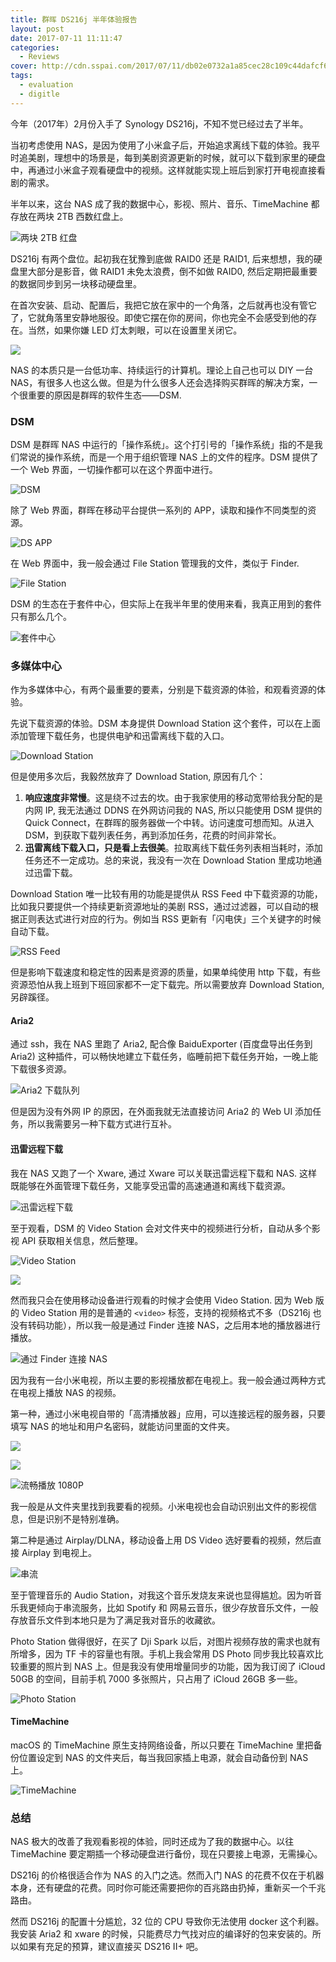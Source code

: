 ```yaml
---
title: 群晖 DS216j 半年体验报告
layout: post
date: 2017-07-11 11:11:47
categories:
  - Reviews
cover: http://cdn.sspai.com/2017/07/11/db02e0732a1a85cec28c109c44dafcf6.jpg
tags:
  - evaluation
  - digitle
---
```


今年（2017年）2月份入手了 Synology DS216j，不知不觉已经过去了半年。

当初考虑使用 NAS，是因为使用了小米盒子后，开始追求离线下载的体验。我平时追美剧，理想中的场景是，每到美剧资源更新的时候，就可以下载到家里的硬盘中，再通过小米盒子观看硬盘中的视频。这样就能实现上班后到家打开电视直接看剧的需求。


半年以来，这台 NAS 成了我的数据中心，影视、照片、音乐、TimeMachine 都存放在两块 2TB 西数红盘上。

![两块 2TB 红盘](//cdn.sspai.com/2017/07/11/718b2a59d0a9c09a724b866c22f927ff.jpg)

DS216j 有两个盘位。起初我在犹豫到底做 RAID0 还是 RAID1, 后来想想，我的硬盘里大部分是影音，做 RAID1 未免太浪费，倒不如做 RAID0, 然后定期把最重要的数据同步到另一块移动硬盘里。

在首次安装、启动、配置后，我把它放在家中的一个角落，之后就再也没有管它了，它就角落里安静地服役。即使它摆在你的房间，你也完全不会感受到他的存在。当然，如果你嫌 LED 灯太刺眼，可以在设置里关闭它。

![](//cdn.sspai.com/2017/07/11/2097819a07c1aad10400a8fbfc7c154a.jpg)

NAS 的本质只是一台低功率、持续运行的计算机。理论上自己也可以 DIY 一台 NAS，有很多人也这么做。但是为什么很多人还会选择购买群晖的解决方案，一个很重要的原因是群晖的软件生态——DSM.

### DSM

DSM 是群晖 NAS 中运行的「操作系统」。这个打引号的「操作系统」指的不是我们常说的操作系统，而是一个用于组织管理 NAS 上的文件的程序。DSM 提供了一个 Web 界面，一切操作都可以在这个界面中进行。

![DSM](//cdn.sspai.com/2017/07/11/f1518ab10158b3896054f6b4988efa2b.png)

除了 Web 界面，群晖在移动平台提供一系列的 APP，读取和操作不同类型的资源。

![DS APP](//cdn.sspai.com/2017/07/11/39a1ff21af22b1abfc4d7e207d20bdb8.jpg)

在 Web 界面中，我一般会通过 File Station 管理我的文件，类似于 Finder. 

![File Station](//cdn.sspai.com/2017/07/11/aa4e91c84fd832971b1626106b418995.png)

DSM 的生态在于套件中心，但实际上在我半年里的使用来看，我真正用到的套件只有那么几个。

![套件中心](//cdn.sspai.com/2017/07/11/a13809eae2cfd8a7d8d4353bc9b1b86a.png)

### 多媒体中心

作为多媒体中心，有两个最重要的要素，分别是下载资源的体验，和观看资源的体验。

先说下载资源的体验。DSM 本身提供 Download Station 这个套件，可以在上面添加管理下载任务，也提供电驴和迅雷离线下载的入口。

![Download Station](//cdn.sspai.com/2017/07/11/066fdd60d15505861f33d025ff1205d4.png)

但是使用多次后，我毅然放弃了 Download Station, 原因有几个：

1. **响应速度非常慢**。这是绕不过去的坎。由于我家使用的移动宽带给我分配的是内网 IP, 我无法通过 DDNS 在外网访问我的 NAS, 所以只能使用 DSM 提供的 Quick Connect，在群晖的服务器做一个中转。访问速度可想而知。从进入 DSM，到获取下载列表任务，再到添加任务，花费的时间非常长。
2. **迅雷离线下载入口，只是看上去很美**。拉取离线下载任务列表相当耗时，添加任务还不一定成功。总的来说，我没有一次在 Download Station 里成功地通过迅雷下载。

Download Station 唯一比较有用的功能是提供从 RSS Feed 中下载资源的功能，比如我只要提供一个持续更新资源地址的美剧 RSS，通过过滤器，可以自动的根据正则表达式进行对应的行为。例如当 RSS 更新有「闪电侠」三个关键字的时候自动下载。

![RSS Feed](//cdn.sspai.com/2017/07/11/07317e02fe3ee6bda6e749da3c9c2b08.png)

但是影响下载速度和稳定性的因素是资源的质量，如果单纯使用 http 下载，有些资源恐怕从我上班到下班回家都不一定下载完。所以需要放弃 Download Station, 另辟蹊径。

#### Aria2

通过 ssh，我在 NAS 里跑了 Aria2, 配合像 BaiduExporter (百度盘导出任务到 Aria2) 这种插件，可以畅快地建立下载任务，临睡前把下载任务开始，一晚上能下载很多资源。

![Aria2 下载队列](//cdn.sspai.com/2017/07/11/46fb4bdfc890218014b9a2bda50d100c.png)

但是因为没有外网 IP 的原因，在外面我就无法直接访问 Aria2 的 Web UI 添加任务，所以我需要另一种下载方式进行互补。

#### 迅雷远程下载

我在 NAS 又跑了一个 Xware, 通过 Xware 可以关联迅雷远程下载和 NAS. 这样既能够在外面管理下载任务，又能享受迅雷的高速通道和离线下载资源。

![迅雷远程下载](//cdn.sspai.com/2017/07/11/011b6bca34b7b92d19bd42c2845e9e64.png)

至于观看，DSM 的 Video Station 会对文件夹中的视频进行分析，自动从多个影视 API 获取相关信息，然后整理。

![Video Station](//cdn.sspai.com/2017/07/11/db02e0732a1a85cec28c109c44dafcf6.jpg)

![](//cdn.sspai.com/2017/07/11/af7f299d971a58aea7c2a02a970bd934.jpg)

然而我只会在使用移动设备进行观看的时候才会使用 Video Station. 因为 Web 版的 Video Station 用的是普通的 `<video>` 标签，支持的视频格式不多（DS216j 也没有转码功能），所以我一般是通过 Finder 连接 NAS，之后用本地的播放器进行播放。

![通过 Finder 连接 NAS](//cdn.sspai.com/2017/07/11/e7b32a4d8fd721e9eee963b05dd73f99.png)

因为我有一台小米电视，所以主要的影视播放都在电视上。我一般会通过两种方式在电视上播放 NAS 的视频。

第一种，通过小米电视自带的「高清播放器」应用，可以连接远程的服务器，只要填写 NAS 的地址和用户名密码，就能访问里面的文件夹。

![](//cdn.sspai.com/2017/07/11/7929682c92c56547522a1ac4a2be06fc.jpg)

![](//cdn.sspai.com/2017/07/11/c459b3916a9b4bd6cba78591b9b4b779.jpg)

![流畅播放 1080P](//cdn.sspai.com/2017/07/11/69962b830439de599948bbdb13be5bb5.png)

我一般是从文件夹里找到我要看的视频。小米电视也会自动识别出文件的影视信息，但是识别不是特别准确。

第二种是通过 Airplay/DLNA，移动设备上用 DS Video 选好要看的视频，然后直接 Airplay 到电视上。

![串流](//cdn.sspai.com/2017/07/11/7a1f36feb76767d9064b41ed563216d3.jpg)

至于管理音乐的 Audio Station，对我这个音乐发烧友来说也显得尴尬。因为听音乐我更倾向于串流服务，比如 Spotify 和 网易云音乐，很少存放音乐文件，一般存放音乐文件到本地只是为了满足我对音乐的收藏欲。

Photo Station 做得很好，在买了 Dji Spark 以后，对图片视频存放的需求也就有所增多，因为 TF 卡的容量也有限。手机上我会常用 DS Photo 同步我比较喜欢比较重要的照片到 NAS 上。但是我没有使用增量同步的功能，因为我订阅了 iCloud 50GB 的空间，目前手机 7000 多张照片，只占用了 iCloud 26GB 多一些。

![Photo Station](//cdn.sspai.com/2017/07/11/fe1982be000622aaffd0dd79f67e76c9.png)

#### TimeMachine

macOS 的 TimeMachine 原生支持网络设备，所以只要在 TimeMachine 里把备份位置设定到 NAS 的文件夹后，每当我回家插上电源，就会自动备份到 NAS 上。

![TimeMachine](//cdn.sspai.com/2017/07/11/acee003483973ff4d44a6bf3379589da.png)

### 总结

NAS 极大的改善了我观看影视的体验，同时还成为了我的数据中心。以往 TimeMachine 要定期插一个移动硬盘进行备份，现在只要接上电源，无需操心。

DS216j 的价格很适合作为 NAS 的入门之选。然而入门 NAS 的花费不仅在于机器本身，还有硬盘的花费。同时你可能还需要把你的百兆路由扔掉，重新买一个千兆路由。

然而 DS216j 的配置十分尴尬，32 位的 CPU 导致你无法使用 docker 这个利器。 我安装 Aria2 和 xware 的时候，只能费尽力气找对应的编译好的包来安装的。所以如果有充足的预算，建议直接买 DS216 II+ 吧。